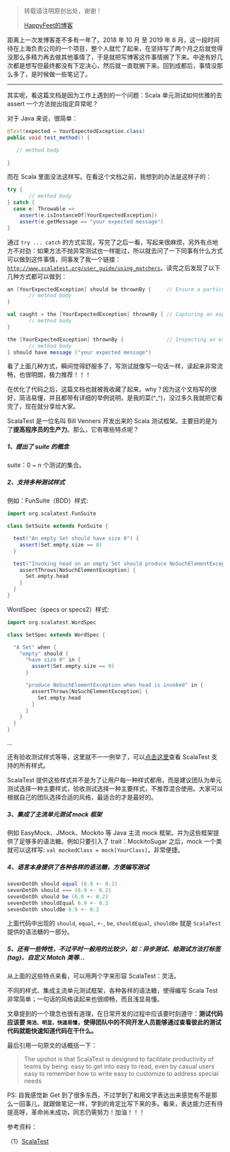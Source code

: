 > 转载请注明原创出处，谢谢！
>
> [HappyFeet的博客](https://blog.csdn.net/haihui_yang)

距离上一次发博客差不多有一年了。2018 年 10 月 至 2019 年 8 月，这一段时间待在上海负责公司的一个项目，整个人就忙了起来，在坚持写了两个月之后就觉得没那么多精力再去做其他事情了，于是就把写博客这件事情搁了下来。中途有好几次都是想写但最终都没有下定决心，然后就一直耽搁下来。回到成都后，事情没那么多了，是时候做一些笔记了。

---

其实呢，看这篇文档是因为工作上遇到的一个问题：Scala 单元测试如何优雅的去 assert 一个方法抛出指定异常呢？

对于 Java 来说，很简单：

```java
@Test(expected = YourExpectedException.class)
public void test_method() {

   // method body			
	
}
```

而在 Scala 里面没法这样写。在看这个文档之前，我想到的办法是这样子的：

```scala
try {
       // method body
} catch {
  case e: Throwable =>
    assert(e.isInstanceOf[YourExpectedException])
    assert(e.getMessage == "your expected message")
}
```

通过 ```try ... catch``` 的方式实现，写完了之后一看，写起来很麻烦，另外有点地方不对劲：如果方法不抛异常测试也一样能过，所以就去问了一下同事有什么方式可以做到这件事情，同事发了我一个链接：[`http://www.scalatest.org/user_guide/using_matchers`](http://www.scalatest.org/user_guide/using_matchers)。读完之后发现了以下几种方式都可以做到：

```scala
an [YourExpectedException] should be thrownBy {     // Ensure a particular exception type is thrown
       // method body
}

val caught = the [YourExpectedException] thrownBy { // Capturing an expected exception in a variable
       // method body
}

the [YourExpectedException] thrownBy {              // Inspecting an expected exception
       // method body
} should have message ("your expected message")
```
看了上面几种方式，瞬间觉得舒服多了，写测试就像写一句话一样，读起来非常流畅，也很明朗，极力推荐！！！

在优化了代码之后，这篇文档也就被我收藏了起来。why？因为这个文档写的很好，简洁易懂，并且都带有详细的举例说明，是我的菜(^_^)，没过多久我就把它看完了，现在就分享给大家。

ScalaTest 是一位名叫 Bill Venners 开发出来的 Scala 测试框架。主要目的是为了**提高程序员的生产力**。那么，它有哪些特点呢？

##### 1、提出了 suite 的概念

suite：0 ~ n 个测试的集合。

##### 2、支持多种测试样式

例如：FunSuite（BDD）样式:

```scala
import org.scalatest.FunSuite

class SetSuite extends FunSuite {

  test("An empty Set should have size 0") {
    assert(Set.empty.size == 0)
  }

  test("Invoking head on an empty Set should produce NoSuchElementException") {
    assertThrows[NoSuchElementException] {
      Set.empty.head
    }
  }
}
```

WordSpec（specs or specs2）样式:

```scala
import org.scalatest.WordSpec

class SetSpec extends WordSpec {

  "A Set" when {
    "empty" should {
      "have size 0" in {
        assert(Set.empty.size == 0)
      }

      "produce NoSuchElementException when head is invoked" in {
        assertThrows[NoSuchElementException] {
          Set.empty.head
        }
      }
    }
  }
}
```
...

还有验收测试样式等等，这里就不一一例举了，可以[点击这里](http://www.scalatest.org/user_guide/selecting_a_style)查看 ScalaTest 支持的所有样式。

ScalaTest 提供这些样式并不是为了让用户每一种样式都用，而是建议团队为单元测试选择一种主要样式，验收测试选择一种主要样式，不推荐混合使用。大家可以根据自己的团队选择合适的风格，最适合的才是最好的。

##### 3、集成了主流单元测试 mock 框架

例如 EasyMock、JMock、Mockito 等 Java 主流 mock 框架。并为这些框架提供了足够多的语法糖。例如只要引入了 trait：MockitoSugar 之后，mock 一个类就可以这样写: `val mockedClass = mock[YourClass]`，非常便捷。

##### 4、语言本身提供了各种各样的语法糖，方便编写测试

```scala
sevenDotOh should equal (6.9 +- 0.2)
sevenDotOh should === (6.9 +- 0.2)
sevenDotOh should be (6.9 +- 0.2)
sevenDotOh shouldEqual 6.9 +- 0.2
sevenDotOh shouldBe 6.9 +- 0.2
```

上面代码中出现的 `should`, `equal`, `+-`, `be`, `shouldEqual`, `shouldBe` 就是 `ScalaTest` 提供的语法糖的一部分。

##### 5、还有一些特性，不过平时一般用的比较少，如：异步测试、给测试方法打标签 (tag)、自定义 Match 类等...

从上面的这些特点来看，可以用两个字来形容 ScalaTest：灵活。

不同的样式、集成主流单元测试框架，各种各样的语法糖，使得编写 Scala Test 非常简单；一句话的风格读起来也很顺畅，而且浅显易懂。

文章提到的一个理念也很有道理，在日常开发的过程中应该要时刻遵守：**测试代码应该要 `简洁、明显，快速易懂`，使得团队中的不同开发人员能够通过查看彼此的测试代码就能快速知道代码在干什么。**

最后引用一句原文的话概括一下：

>The upshot is that ScalaTest is designed to facilitate productivity of teams by being:
>	easy to get into
>	easy to read, even by casual users
>	easy to remember how to write
>	easy to customize to address special needs

PS: 自我感觉新 Get 到了很多东西，不过学到了和用文字表达出来感觉有不是那么一回事儿，就跟做笔记一样，学到的肯定比写下来的多。看来，表达能力还有待提高呀，革命尚未成功，同志仍需努力！加油！！！

参考资料：

（1）[ScalaTest](http://www.scalatest.org/)
